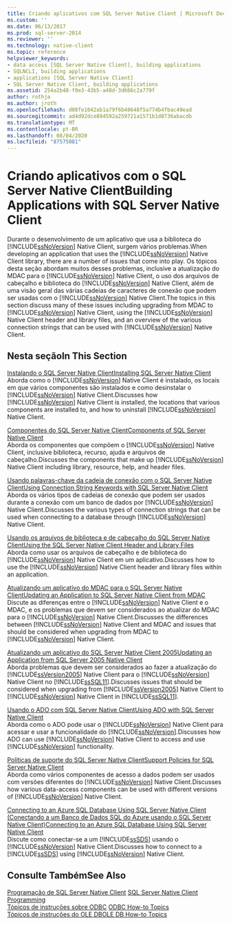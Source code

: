 ```yaml
---
title: Criando aplicativos com SQL Server Native Client | Microsoft Docs
ms.custom: ''
ms.date: 06/13/2017
ms.prod: sql-server-2014
ms.reviewer: ''
ms.technology: native-client
ms.topic: reference
helpviewer_keywords:
- data access [SQL Server Native Client], building applications
- SQLNCLI, building applications
- applications [SQL Server Native Client]
- SQL Server Native Client, building applications
ms.assetid: 254a2b48-f0e3-43b5-a48d-3d666c2a779f
author: rothja
ms.author: jroth
ms.openlocfilehash: d08fe1042ab1a79f6b48648f5a774b4fbac49ead
ms.sourcegitcommit: ad4d92dce894592a259721a1571b1d8736abacdb
ms.translationtype: MT
ms.contentlocale: pt-BR
ms.lasthandoff: 08/04/2020
ms.locfileid: "87575081"
---
```

# <a name="building-applications-with-sql-server-native-client"></a><span data-ttu-id="89445-102">Criando aplicativos com o SQL Server Native Client</span><span class="sxs-lookup"><span data-stu-id="89445-102">Building Applications with SQL Server Native Client</span></span>
  <span data-ttu-id="89445-103">Durante o desenvolvimento de um aplicativo que usa a biblioteca do [!INCLUDE[ssNoVersion](../../../includes/ssnoversion-md.md)] Native Client, surgem vários problemas.</span><span class="sxs-lookup"><span data-stu-id="89445-103">When developing an application that uses the [!INCLUDE[ssNoVersion](../../../includes/ssnoversion-md.md)] Native Client library, there are a number of issues that come into play.</span></span> <span data-ttu-id="89445-104">Os tópicos desta seção abordam muitos desses problemas, inclusive a atualização do MDAC para o [!INCLUDE[ssNoVersion](../../../includes/ssnoversion-md.md)] Native Client, o uso dos arquivos de cabeçalho e biblioteca do [!INCLUDE[ssNoVersion](../../../includes/ssnoversion-md.md)] Native Client, além de uma visão geral das várias cadeias de caracteres de conexão que podem ser usadas com o [!INCLUDE[ssNoVersion](../../../includes/ssnoversion-md.md)] Native Client.</span><span class="sxs-lookup"><span data-stu-id="89445-104">The topics in this section discuss many of these issues including upgrading from MDAC to [!INCLUDE[ssNoVersion](../../../includes/ssnoversion-md.md)] Native Client, using the [!INCLUDE[ssNoVersion](../../../includes/ssnoversion-md.md)] Native Client header and library files, and an overview of the various connection strings that can be used with [!INCLUDE[ssNoVersion](../../../includes/ssnoversion-md.md)] Native Client.</span></span>  
  
## <a name="in-this-section"></a><span data-ttu-id="89445-105">Nesta seção</span><span class="sxs-lookup"><span data-stu-id="89445-105">In This Section</span></span>  
 [<span data-ttu-id="89445-106">Instalando o SQL Server Native Client</span><span class="sxs-lookup"><span data-stu-id="89445-106">Installing SQL Server Native Client</span></span>](installing-sql-server-native-client.md)  
 <span data-ttu-id="89445-107">Aborda como o [!INCLUDE[ssNoVersion](../../../includes/ssnoversion-md.md)] Native Client é instalado, os locais em que vários componentes são instalados e como desinstalar o [!INCLUDE[ssNoVersion](../../../includes/ssnoversion-md.md)] Native Client.</span><span class="sxs-lookup"><span data-stu-id="89445-107">Discusses how [!INCLUDE[ssNoVersion](../../../includes/ssnoversion-md.md)] Native Client is installed, the locations that various components are installed to, and how to uninstall [!INCLUDE[ssNoVersion](../../../includes/ssnoversion-md.md)] Native Client.</span></span>  
  
 [<span data-ttu-id="89445-108">Componentes do SQL Server Native Client</span><span class="sxs-lookup"><span data-stu-id="89445-108">Components of SQL Server Native Client</span></span>](components-of-sql-server-native-client.md)  
 <span data-ttu-id="89445-109">Aborda os componentes que compõem o [!INCLUDE[ssNoVersion](../../../includes/ssnoversion-md.md)] Native Client, inclusive biblioteca, recurso, ajuda e arquivos de cabeçalho.</span><span class="sxs-lookup"><span data-stu-id="89445-109">Discusses the components that make up [!INCLUDE[ssNoVersion](../../../includes/ssnoversion-md.md)] Native Client including library, resource, help, and header files.</span></span>  
  
 [<span data-ttu-id="89445-110">Usando palavras-chave da cadeia de conexão com o SQL Server Native Client</span><span class="sxs-lookup"><span data-stu-id="89445-110">Using Connection String Keywords with SQL Server Native Client</span></span>](using-connection-string-keywords-with-sql-server-native-client.md)  
 <span data-ttu-id="89445-111">Aborda os vários tipos de cadeias de conexão que podem ser usados durante a conexão com um banco de dados por [!INCLUDE[ssNoVersion](../../../includes/ssnoversion-md.md)] Native Client.</span><span class="sxs-lookup"><span data-stu-id="89445-111">Discusses the various types of connection strings that can be used when connecting to a database through [!INCLUDE[ssNoVersion](../../../includes/ssnoversion-md.md)] Native Client.</span></span>  
  
 [<span data-ttu-id="89445-112">Usando os arquivos de biblioteca e de cabeçalho do SQL Server Native Client</span><span class="sxs-lookup"><span data-stu-id="89445-112">Using the SQL Server Native Client Header and Library Files</span></span>](using-the-sql-server-native-client-header-and-library-files.md)  
 <span data-ttu-id="89445-113">Aborda como usar os arquivos de cabeçalho e de biblioteca do [!INCLUDE[ssNoVersion](../../../includes/ssnoversion-md.md)] Native Client em um aplicativo.</span><span class="sxs-lookup"><span data-stu-id="89445-113">Discusses how to use the [!INCLUDE[ssNoVersion](../../../includes/ssnoversion-md.md)] Native Client header and library files within an application.</span></span>  
  
 [<span data-ttu-id="89445-114">Atualizando um aplicativo do MDAC para o SQL Server Native Client</span><span class="sxs-lookup"><span data-stu-id="89445-114">Updating an Application to SQL Server Native Client from MDAC</span></span>](updating-an-application-to-sql-server-native-client-from-mdac.md)  
 <span data-ttu-id="89445-115">Discute as diferenças entre o [!INCLUDE[ssNoVersion](../../../includes/ssnoversion-md.md)] Native Client e o MDAC, e os problemas que devem ser considerados ao atualizar do MDAC para o [!INCLUDE[ssNoVersion](../../../includes/ssnoversion-md.md)] Native Client.</span><span class="sxs-lookup"><span data-stu-id="89445-115">Discusses the differences between [!INCLUDE[ssNoVersion](../../../includes/ssnoversion-md.md)] Native Client and MDAC and issues that should be considered when upgrading from MDAC to [!INCLUDE[ssNoVersion](../../../includes/ssnoversion-md.md)] Native Client.</span></span>  
  
 [<span data-ttu-id="89445-116">Atualizando um aplicativo do SQL Server Native Client 2005</span><span class="sxs-lookup"><span data-stu-id="89445-116">Updating an Application from SQL Server 2005 Native Client</span></span>](updating-an-application-from-sql-server-2005-native-client.md)  
 <span data-ttu-id="89445-117">Aborda problemas que devem ser considerados ao fazer a atualização do [!INCLUDE[ssVersion2005](../../../includes/ssversion2005-md.md)] Native Client para o [!INCLUDE[ssNoVersion](../../../includes/ssnoversion-md.md)] Native Client no [!INCLUDE[ssSQL11](../../../includes/sssql11-md.md)].</span><span class="sxs-lookup"><span data-stu-id="89445-117">Discusses issues that should be considered when upgrading from [!INCLUDE[ssVersion2005](../../../includes/ssversion2005-md.md)] Native Client to [!INCLUDE[ssNoVersion](../../../includes/ssnoversion-md.md)] Native Client in [!INCLUDE[ssSQL11](../../../includes/sssql11-md.md)].</span></span>  
  
 [<span data-ttu-id="89445-118">Usando o ADO com SQL Server Native Client</span><span class="sxs-lookup"><span data-stu-id="89445-118">Using ADO with SQL Server Native Client</span></span>](using-ado-with-sql-server-native-client.md)  
 <span data-ttu-id="89445-119">Aborda como o ADO pode usar o [!INCLUDE[ssNoVersion](../../../includes/ssnoversion-md.md)] Native Client para acessar e usar a funcionalidade do [!INCLUDE[ssNoVersion](../../../includes/ssnoversion-md.md)].</span><span class="sxs-lookup"><span data-stu-id="89445-119">Discusses how ADO can use [!INCLUDE[ssNoVersion](../../../includes/ssnoversion-md.md)] Native Client to access and use [!INCLUDE[ssNoVersion](../../../includes/ssnoversion-md.md)] functionality.</span></span>  
  
 [<span data-ttu-id="89445-120">Políticas de suporte do SQL Server Native Client</span><span class="sxs-lookup"><span data-stu-id="89445-120">Support Policies for SQL Server Native Client</span></span>](support-policies-for-sql-server-native-client.md)  
 <span data-ttu-id="89445-121">Aborda como vários componentes de acesso a dados podem ser usados com versões diferentes do [!INCLUDE[ssNoVersion](../../../includes/ssnoversion-md.md)] Native Client.</span><span class="sxs-lookup"><span data-stu-id="89445-121">Discusses how various data-access components can be used with different versions of [!INCLUDE[ssNoVersion](../../../includes/ssnoversion-md.md)] Native Client.</span></span>  
  
 [<span data-ttu-id="89445-122">Connecting to an Azure SQL Database Using SQL Server Native Client (Conectando a um Banco de Dados SQL do Azure usando o SQL Server Native Client)</span><span class="sxs-lookup"><span data-stu-id="89445-122">Connecting to an Azure SQL Database Using SQL Server Native Client</span></span>](connecting-to-a-windows-azure-sql-database-using-sql-server-native-client.md)  
 <span data-ttu-id="89445-123">Discute como conectar-se a um [!INCLUDE[ssSDS](../../../includes/sssds-md.md)] usando o [!INCLUDE[ssNoVersion](../../../includes/ssnoversion-md.md)] Native Client.</span><span class="sxs-lookup"><span data-stu-id="89445-123">Discusses how to connect to a [!INCLUDE[ssSDS](../../../includes/sssds-md.md)] using [!INCLUDE[ssNoVersion](../../../includes/ssnoversion-md.md)] Native Client.</span></span>  
  
## <a name="see-also"></a><span data-ttu-id="89445-124">Consulte Também</span><span class="sxs-lookup"><span data-stu-id="89445-124">See Also</span></span>  
 <span data-ttu-id="89445-125">[Programação de SQL Server Native Client](../sql-server-native-client-programming.md) </span><span class="sxs-lookup"><span data-stu-id="89445-125">[SQL Server Native Client Programming](../sql-server-native-client-programming.md) </span></span>  
 <span data-ttu-id="89445-126">[Tópicos de instruções sobre ODBC](../../native-client-odbc-how-to/odbc-how-to-topics.md) </span><span class="sxs-lookup"><span data-stu-id="89445-126">[ODBC How-to Topics](../../native-client-odbc-how-to/odbc-how-to-topics.md) </span></span>  
 [<span data-ttu-id="89445-127">Tópicos de instruções do OLE DB</span><span class="sxs-lookup"><span data-stu-id="89445-127">OLE DB How-to Topics</span></span>](../../native-client-ole-db-how-to/ole-db-how-to-topics.md)  
  
  
